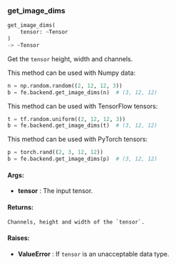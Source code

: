 

### get_image_dims
```python
get_image_dims(
	tensor: ~Tensor
)
-> ~Tensor
```
Get the `tensor` height, width and channels.

This method can be used with Numpy data:
```python
n = np.random.random((2, 12, 12, 3))
b = fe.backend.get_image_dims(n)  # (3, 12, 12)
```

This method can be used with TensorFlow tensors:
```python
t = tf.random.uniform((2, 12, 12, 3))
b = fe.backend.get_image_dims(t)  # (3, 12, 12)
```

This method can be used with PyTorch tensors:
```python
p = torch.rand((2, 3, 12, 12))
b = fe.backend.get_image_dims(p)  # (3, 12, 12)
```


#### Args:

* **tensor** :  The input tensor.

#### Returns:
    Channels, height and width of the `tensor`.

#### Raises:

* **ValueError** :  If `tensor` is an unacceptable data type.